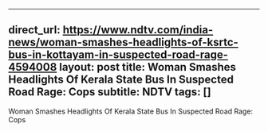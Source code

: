 
---
direct_url: https://www.ndtv.com/india-news/woman-smashes-headlights-of-ksrtc-bus-in-kottayam-in-suspected-road-rage-4594008
layout: post
title: Woman Smashes Headlights Of Kerala State Bus In Suspected Road Rage: Cops
subtitle: NDTV
tags: []
---

Woman Smashes Headlights Of Kerala State Bus In Suspected Road Rage: Cops
